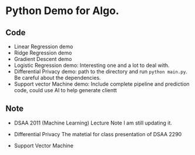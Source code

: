 # Python Demo for Algo.

## Code
- Linear Regression demo
- Ridge Regression demo
- Gradient Descent demo
- Logistic Regression demo: Interesting one and a lot to deal with.
- Differential Privacy demo: path to the directory and run `python main.py`. Be careful about the dependencies.
- Support vector Machine demo: Include complete pipeline and prediction code, could use AI to help generate clientt
## Note
- DSAA 2011 (Machine Learning) Lecture Note
  I am still updating it.

- Differential Privacy
  The matetial for class presentation of DSAA 2290
- Support Vector Machine
